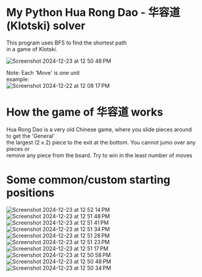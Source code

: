 # My Python Hua Rong Dao - 华容道 (Klotski) solver  
  
This program uses BFS to find the shortest path  
in a game of Klotski.  
  
![Screenshot 2024-12-23 at 12 50 48 PM](https://github.com/user-attachments/assets/0522eb03-ae11-4ee2-968d-3817938f6852)

Note: Each 'Move' is one unit  
example:  
![Screenshot 2024-12-22 at 12 08 17 PM](https://github.com/user-attachments/assets/15404798-6783-47b1-85ca-7a18cad20832)

# How the game of 华容道 works  

Hua Rong Dao is a very old Chinese game, where you slide pieces around to get the 'General'  
the largest (2 x 2) piece to the exit at the bottom. You cannot jumo over any pieces or  
remove any piece from the board. Try to win in the least number of moves  

# Some common/custom starting positions
![Screenshot 2024-12-23 at 12 52 14 PM](https://github.com/user-attachments/assets/79a22c13-2bcd-47cd-a5cf-c1e343457917)
![Screenshot 2024-12-23 at 12 51 48 PM](https://github.com/user-attachments/assets/bfed6136-9ba6-4713-b70a-c92d4fe1272e)
![Screenshot 2024-12-23 at 12 51 41 PM](https://github.com/user-attachments/assets/782555c7-eb44-4963-8628-1d120482fe48)
![Screenshot 2024-12-23 at 12 51 34 PM](https://github.com/user-attachments/assets/e1b9aa62-390e-47f0-b2c8-524ffda9d1e8)
![Screenshot 2024-12-23 at 12 51 28 PM](https://github.com/user-attachments/assets/1b86f7c2-446d-4958-8a7c-b3c8edadf57b)
![Screenshot 2024-12-23 at 12 51 23 PM](https://github.com/user-attachments/assets/b9d033cd-1f26-42ef-9570-40a5173b680b)
![Screenshot 2024-12-23 at 12 51 17 PM](https://github.com/user-attachments/assets/d8d4633a-e684-4eb2-8297-e0cdbdb6536e)
![Screenshot 2024-12-23 at 12 50 58 PM](https://github.com/user-attachments/assets/72509698-c9c1-4919-87c4-3dd66300cca9)
![Screenshot 2024-12-23 at 12 50 48 PM](https://github.com/user-attachments/assets/61042ece-8d49-448f-8d9e-2e53fa54d225)
![Screenshot 2024-12-23 at 12 50 34 PM](https://github.com/user-attachments/assets/10349fa3-1ea3-48cd-b499-ae389b3f85f5)
